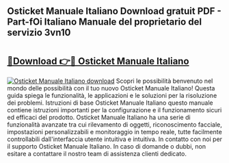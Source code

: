 ## Osticket Manuale Italiano Download gratuit PDF - Part-fOi Italiano Manuale del proprietario del servizio 3vn10

# <h2><a href="http://dfe7oih.blite.top/?on=Osticket+Manuale+Italiano">🔗Download 👉🔴 Osticket Manuale Italiano</a></h2>

[![Osticket Manuale Italiano download](https://i.imgur.com/lujVjoI.png)](http://dfe7oih.blite.top/?on=Osticket+Manuale+Italiano)
Scopri le possibilità benvenuto nel mondo delle possibilità con il tuo nuovo Osticket Manuale Italiano! Questa guida spiega le funzionalità, le applicazioni e le soluzioni per la risoluzione dei problemi. Istruzioni di base Osticket Manuale Italiano questo manuale contiene istruzioni importanti per la configurazione e il funzionamento sicuri ed efficaci del prodotto. Osticket Manuale Italiano ha una serie di funzionalità avanzate tra cui rilevamento di oggetti, riconoscimento facciale, impostazioni personalizzabili e monitoraggio in tempo reale, tutte facilmente controllabili dall'interfaccia utente intuitiva e intuitiva. In contatto con noi per il supporto Osticket Manuale Italiano. In caso di domande o dubbi, non esitare a contattare il nostro team di assistenza clienti dedicato.
